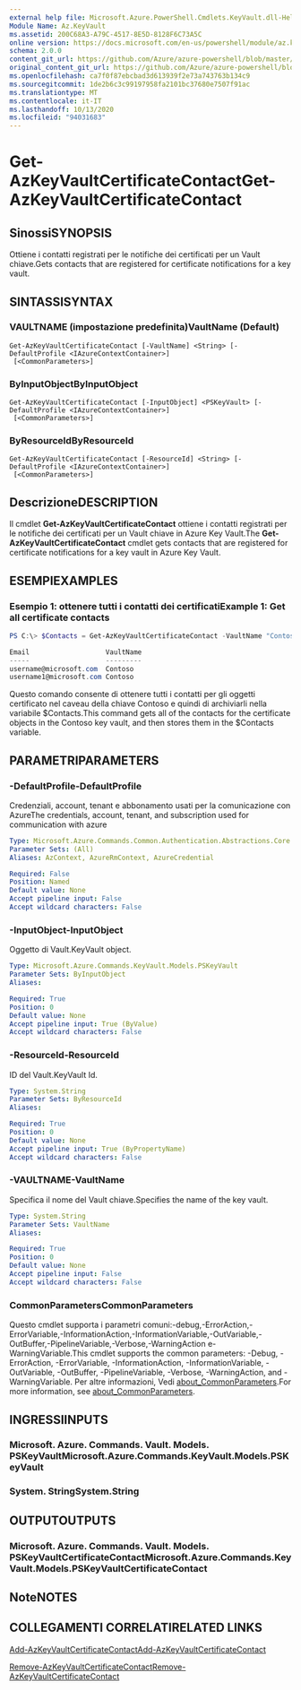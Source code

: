 ```yaml
---
external help file: Microsoft.Azure.PowerShell.Cmdlets.KeyVault.dll-Help.xml
Module Name: Az.KeyVault
ms.assetid: 200C68A3-A79C-4517-8E5D-8128F6C73A5C
online version: https://docs.microsoft.com/en-us/powershell/module/az.keyvault/get-azkeyvaultcertificatecontact
schema: 2.0.0
content_git_url: https://github.com/Azure/azure-powershell/blob/master/src/KeyVault/KeyVault/help/Get-AzKeyVaultCertificateContact.md
original_content_git_url: https://github.com/Azure/azure-powershell/blob/master/src/KeyVault/KeyVault/help/Get-AzKeyVaultCertificateContact.md
ms.openlocfilehash: ca7f0f87ebcbad3d613939f2e73a743763b134c9
ms.sourcegitcommit: 1de2b6c3c99197958fa2101bc37680e7507f91ac
ms.translationtype: MT
ms.contentlocale: it-IT
ms.lasthandoff: 10/13/2020
ms.locfileid: "94031683"
---
```

# <span data-ttu-id="70c28-101">Get-AzKeyVaultCertificateContact</span><span class="sxs-lookup"><span data-stu-id="70c28-101">Get-AzKeyVaultCertificateContact</span></span>

## <span data-ttu-id="70c28-102">Sinossi</span><span class="sxs-lookup"><span data-stu-id="70c28-102">SYNOPSIS</span></span>
<span data-ttu-id="70c28-103">Ottiene i contatti registrati per le notifiche dei certificati per un Vault chiave.</span><span class="sxs-lookup"><span data-stu-id="70c28-103">Gets contacts that are registered for certificate notifications for a key vault.</span></span>

## <span data-ttu-id="70c28-104">SINTASSI</span><span class="sxs-lookup"><span data-stu-id="70c28-104">SYNTAX</span></span>

### <span data-ttu-id="70c28-105">VAULTNAME (impostazione predefinita)</span><span class="sxs-lookup"><span data-stu-id="70c28-105">VaultName (Default)</span></span>
```
Get-AzKeyVaultCertificateContact [-VaultName] <String> [-DefaultProfile <IAzureContextContainer>]
 [<CommonParameters>]
```

### <span data-ttu-id="70c28-106">ByInputObject</span><span class="sxs-lookup"><span data-stu-id="70c28-106">ByInputObject</span></span>
```
Get-AzKeyVaultCertificateContact [-InputObject] <PSKeyVault> [-DefaultProfile <IAzureContextContainer>]
 [<CommonParameters>]
```

### <span data-ttu-id="70c28-107">ByResourceId</span><span class="sxs-lookup"><span data-stu-id="70c28-107">ByResourceId</span></span>
```
Get-AzKeyVaultCertificateContact [-ResourceId] <String> [-DefaultProfile <IAzureContextContainer>]
 [<CommonParameters>]
```

## <span data-ttu-id="70c28-108">Descrizione</span><span class="sxs-lookup"><span data-stu-id="70c28-108">DESCRIPTION</span></span>
<span data-ttu-id="70c28-109">Il cmdlet **Get-AzKeyVaultCertificateContact** ottiene i contatti registrati per le notifiche dei certificati per un Vault chiave in Azure Key Vault.</span><span class="sxs-lookup"><span data-stu-id="70c28-109">The **Get-AzKeyVaultCertificateContact** cmdlet gets contacts that are registered for certificate notifications for a key vault in Azure Key Vault.</span></span>

## <span data-ttu-id="70c28-110">ESEMPI</span><span class="sxs-lookup"><span data-stu-id="70c28-110">EXAMPLES</span></span>

### <span data-ttu-id="70c28-111">Esempio 1: ottenere tutti i contatti dei certificati</span><span class="sxs-lookup"><span data-stu-id="70c28-111">Example 1: Get all certificate contacts</span></span>
```powershell
PS C:\> $Contacts = Get-AzKeyVaultCertificateContact -VaultName "Contoso"

Email                   VaultName
-----                   ---------
username@microsoft.com  Contoso
username1@microsoft.com Contoso
```

<span data-ttu-id="70c28-112">Questo comando consente di ottenere tutti i contatti per gli oggetti certificato nel caveau della chiave Contoso e quindi di archiviarli nella variabile $Contacts.</span><span class="sxs-lookup"><span data-stu-id="70c28-112">This command gets all of the contacts for the certificate objects in the Contoso key vault, and then stores them in the $Contacts variable.</span></span>

## <span data-ttu-id="70c28-113">PARAMETRI</span><span class="sxs-lookup"><span data-stu-id="70c28-113">PARAMETERS</span></span>

### <span data-ttu-id="70c28-114">-DefaultProfile</span><span class="sxs-lookup"><span data-stu-id="70c28-114">-DefaultProfile</span></span>
<span data-ttu-id="70c28-115">Credenziali, account, tenant e abbonamento usati per la comunicazione con Azure</span><span class="sxs-lookup"><span data-stu-id="70c28-115">The credentials, account, tenant, and subscription used for communication with azure</span></span>

```yaml
Type: Microsoft.Azure.Commands.Common.Authentication.Abstractions.Core.IAzureContextContainer
Parameter Sets: (All)
Aliases: AzContext, AzureRmContext, AzureCredential

Required: False
Position: Named
Default value: None
Accept pipeline input: False
Accept wildcard characters: False
```

### <span data-ttu-id="70c28-116">-InputObject</span><span class="sxs-lookup"><span data-stu-id="70c28-116">-InputObject</span></span>
<span data-ttu-id="70c28-117">Oggetto di Vault.</span><span class="sxs-lookup"><span data-stu-id="70c28-117">KeyVault object.</span></span>

```yaml
Type: Microsoft.Azure.Commands.KeyVault.Models.PSKeyVault
Parameter Sets: ByInputObject
Aliases:

Required: True
Position: 0
Default value: None
Accept pipeline input: True (ByValue)
Accept wildcard characters: False
```

### <span data-ttu-id="70c28-118">-ResourceId</span><span class="sxs-lookup"><span data-stu-id="70c28-118">-ResourceId</span></span>
<span data-ttu-id="70c28-119">ID del Vault.</span><span class="sxs-lookup"><span data-stu-id="70c28-119">KeyVault Id.</span></span>

```yaml
Type: System.String
Parameter Sets: ByResourceId
Aliases:

Required: True
Position: 0
Default value: None
Accept pipeline input: True (ByPropertyName)
Accept wildcard characters: False
```

### <span data-ttu-id="70c28-120">-VAULTNAME</span><span class="sxs-lookup"><span data-stu-id="70c28-120">-VaultName</span></span>
<span data-ttu-id="70c28-121">Specifica il nome del Vault chiave.</span><span class="sxs-lookup"><span data-stu-id="70c28-121">Specifies the name of the key vault.</span></span>

```yaml
Type: System.String
Parameter Sets: VaultName
Aliases:

Required: True
Position: 0
Default value: None
Accept pipeline input: False
Accept wildcard characters: False
```

### <span data-ttu-id="70c28-122">CommonParameters</span><span class="sxs-lookup"><span data-stu-id="70c28-122">CommonParameters</span></span>
<span data-ttu-id="70c28-123">Questo cmdlet supporta i parametri comuni:-debug,-ErrorAction,-ErrorVariable,-InformationAction,-InformationVariable,-OutVariable,-OutBuffer,-PipelineVariable,-Verbose,-WarningAction e-WarningVariable.</span><span class="sxs-lookup"><span data-stu-id="70c28-123">This cmdlet supports the common parameters: -Debug, -ErrorAction, -ErrorVariable, -InformationAction, -InformationVariable, -OutVariable, -OutBuffer, -PipelineVariable, -Verbose, -WarningAction, and -WarningVariable.</span></span> <span data-ttu-id="70c28-124">Per altre informazioni, Vedi [about_CommonParameters](http://go.microsoft.com/fwlink/?LinkID=113216).</span><span class="sxs-lookup"><span data-stu-id="70c28-124">For more information, see [about_CommonParameters](http://go.microsoft.com/fwlink/?LinkID=113216).</span></span>

## <span data-ttu-id="70c28-125">INGRESSI</span><span class="sxs-lookup"><span data-stu-id="70c28-125">INPUTS</span></span>

### <span data-ttu-id="70c28-126">Microsoft. Azure. Commands. Vault. Models. PSKeyVault</span><span class="sxs-lookup"><span data-stu-id="70c28-126">Microsoft.Azure.Commands.KeyVault.Models.PSKeyVault</span></span>

### <span data-ttu-id="70c28-127">System. String</span><span class="sxs-lookup"><span data-stu-id="70c28-127">System.String</span></span>

## <span data-ttu-id="70c28-128">OUTPUT</span><span class="sxs-lookup"><span data-stu-id="70c28-128">OUTPUTS</span></span>

### <span data-ttu-id="70c28-129">Microsoft. Azure. Commands. Vault. Models. PSKeyVaultCertificateContact</span><span class="sxs-lookup"><span data-stu-id="70c28-129">Microsoft.Azure.Commands.KeyVault.Models.PSKeyVaultCertificateContact</span></span>

## <span data-ttu-id="70c28-130">Note</span><span class="sxs-lookup"><span data-stu-id="70c28-130">NOTES</span></span>

## <span data-ttu-id="70c28-131">COLLEGAMENTI CORRELATI</span><span class="sxs-lookup"><span data-stu-id="70c28-131">RELATED LINKS</span></span>

[<span data-ttu-id="70c28-132">Add-AzKeyVaultCertificateContact</span><span class="sxs-lookup"><span data-stu-id="70c28-132">Add-AzKeyVaultCertificateContact</span></span>](./Add-AzKeyVaultCertificateContact.md)

[<span data-ttu-id="70c28-133">Remove-AzKeyVaultCertificateContact</span><span class="sxs-lookup"><span data-stu-id="70c28-133">Remove-AzKeyVaultCertificateContact</span></span>](./Remove-AzKeyVaultCertificateContact.md)

